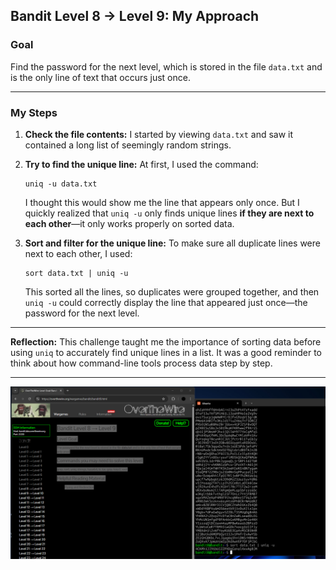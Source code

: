 
## Bandit Level 8 → Level 9: My Approach

### **Goal**

Find the password for the next level, which is stored in the file `data.txt` and is the only line of text that occurs just once.

---

### **My Steps**

1. **Check the file contents:**
   I started by viewing `data.txt` and saw it contained a long list of seemingly random strings.

2. **Try to find the unique line:**
   At first, I used the command:

   ```
   uniq -u data.txt
   ```

   I thought this would show me the line that appears only once. But I quickly realized that `uniq -u` only finds unique lines **if they are next to each other**—it only works properly on sorted data.

3. **Sort and filter for the unique line:**
   To make sure all duplicate lines were next to each other, I used:

   ```
   sort data.txt | uniq -u
   ```

   This sorted all the lines, so duplicates were grouped together, and then `uniq -u` could correctly display the line that appeared just once—the password for the next level.

---

**Reflection:**
This challenge taught me the importance of sorting data before using `uniq` to accurately find unique lines in a list. It was a good reminder to think about how command-line tools process data step by step.

---

![Bandit Level 0 to 1 Screenshot](images/bandit8-9.png)


